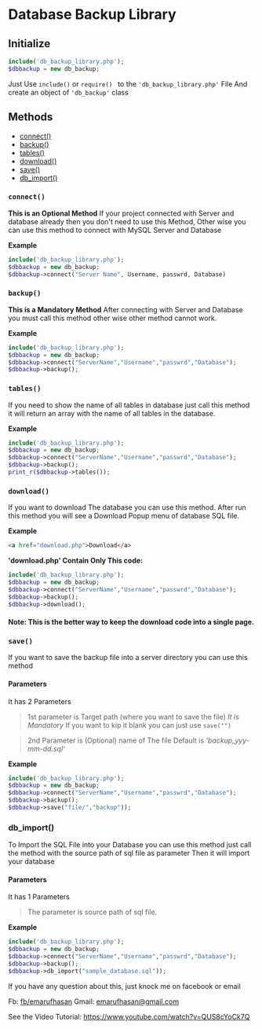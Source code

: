 # Database Backup Library 
## Initialize
```php
include('db_backup_library.php');
$dbbackup = new db_backup;
```

Just Use `include()` or `require() ` to the `'db_backup_library.php'` File
And create an object of `'db_backup'` class


## Methods
	
* [connect()](#connect)
* [backup()](#backup)
* [tables()](#tables)
* [download()](#download)
* [save()](#save)
* [db_import()](#db_import)

### `connect()`
**This is an Optional Method**
If your project connected with Server and database already then you don't need to use this Method,
Other wise you can use this method to connect with MySQL Server and Database
	
**Example**
	
```php 
include('db_backup_library.php');
$dbbackup = new db_backup;
$dbbackup->connect("Server Name", Username, passwrd, Database)
```

### `backup()`
**This is a Mandatory Method**
After connecting with Server and Database you must call this method other wise other method cannot work.

**Example**
```php
include('db_backup_library.php');
$dbbackup = new db_backup;
$dbbackup->connect("ServerName","Username","passwrd","Database");
$dbbackup->backup();
```

	
### `tables()`
If you need to show the name of all tables in database just call this method it will return an array with the name of all tables in the database.
	
**Example**
```php	
include('db_backup_library.php');
$dbbackup = new db_backup;
$dbbackup->connect("ServerName","Username","passwrd","Database");
$dbbackup->backup();
print_r($dbbackup->tables());
```

### `download()`
If you want to download The database you can use this method. After run this method you will see a Download Popup menu of database SQL file.
	
**Example**
```html
<a href="download.php">Download</a>
```
	
**'download.php' Contain Only This code:**
	
```php 
include('db_backup_library.php');
$dbbackup = new db_backup;
$dbbackup->connect("ServerName","Username","passwrd","Database");
$dbbackup->backup();
$dbbackup->download();
```

#### Note: This is the better way to keep the download code into a single page.

### `save()`
If you want to save the backup file into a server directory you can use this method
#### Parameters
It has 2 Parameters
> 1st parameter is Target path (where you want to save the file) *It is Mandatory* If you want to kip it blank you can just use `save("")`
	
> 2nd Parameter is (Optional) name of The file Default is *'backup_yyy-mm-dd.sql'*
	
**Example**
	
```php
include('db_backup_library.php');
$dbbackup = new db_backup;
$dbbackup->connect("ServerName","Username","passwrd","Database");
$dbbackup->backup();
$dbbackup->save("file/","backup"));
```
### db_import()
To Import the SQL File into your Database you can use this method just call the method with the source path of sql file as parameter Then it will import your database
	
#### Parameters
It has 1 Parameters
> The parameter is source path of sql file.
	
**Example**
	
```php
include('db_backup_library.php');
$dbbackup = new db_backup;
$dbbackup->connect("ServerName","Username","passwrd","Database");
$dbbackup->backup();
$dbbackup->db_import("sample_database.sql"));
```
	
If you have any question about this, just knock me on facebook or email
	
Fb: [fb/emarufhasan](https://facebook.com/emarufhasan)
Gmail: emarufhasan@gmail.com
	
See the Video Tutorial: https://www.youtube.com/watch?v=QUS8cYoCk7Q
